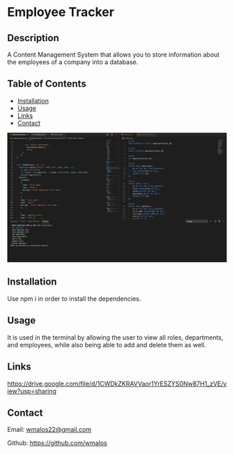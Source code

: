 # Employee Tracker

## Description
A Content Management System that allows you to store information about the employees of a company into a database.

## Table of Contents
- [Installation](#installation)
- [Usage](#usage)
- [Links](#links)
- [Contact](#contact)

![employeeTracker](https://github.com/wmalos/Employee-Tracker/blob/main/Assets/employeeTracker.png)


## Installation
Use npm i in order to install the dependencies.

## Usage
It is used in the terminal by allowing the user to view all roles, departments, and employees, while also being able to add and delete them as well.

## Links
https://drive.google.com/file/d/1CWDkZKRAVVaor1YrESZYS0Nw87H1_zVE/view?usp=sharing


## Contact
Email: wmalos22@gmail.com

Github: https://github.com/wmalos